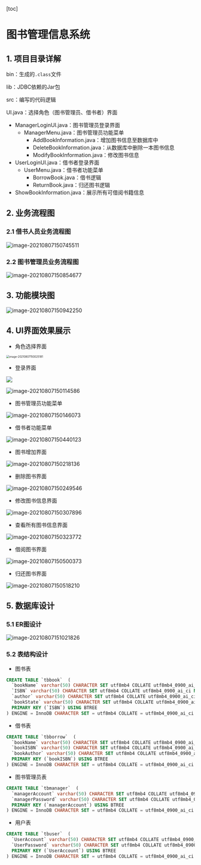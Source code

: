 [toc]

# 图书管理信息系统

## 1. 项目目录详解

bin：生成的`.class`文件

lib：JDBC依赖的Jar包

src：编写的代码逻辑

UI.java：选择角色（图书管理员、借书者）界面

* ManagerLoginUI.java：图书管理员登录界面
  * ManagerMenu.java：图书管理员功能菜单
    * AddBookInformation.java：增加图书信息至数据库中
    * DeleteBookInformation.java：从数据库中删除一本图书信息
    * ModifyBookInformation.java：修改图书信息
* UserLoginUI.java：借书者登录界面
  * UserMenu.java：借书者功能菜单
    * BorrowBook.java：借书逻辑
    * ReturnBook.java：归还图书逻辑
* ShowBookInformation.java：展示所有可借阅书籍信息



## 2. 业务流程图

### 2.1 借书人员业务流程图

![image-20210807150745511](https://raw.githubusercontent.com/gongruiyang/BlogImage/main/img/image-20210807150745511.png)

### 2.2 图书管理员业务流程图

![image-20210807150854677](https://raw.githubusercontent.com/gongruiyang/BlogImage/main/img/image-20210807150854677.png)



## 3. 功能模块图

![image-20210807150942250](https://raw.githubusercontent.com/gongruiyang/BlogImage/main/img/image-20210807150942250.png)

## 4. UI界面效果展示

* 角色选择界面

<img src="https://raw.githubusercontent.com/gongruiyang/BlogImage/main/img/image-20210807150025181.png" alt="image-20210807150025181" style="zoom: 50%;" />

* 登录界面

![](https://raw.githubusercontent.com/gongruiyang/BlogImage/main/img/image-20210807150354422.png)

![image-20210807150114586](https://raw.githubusercontent.com/gongruiyang/BlogImage/main/img/image-20210807150114586.png)

* 图书管理员功能菜单

![image-20210807150146073](https://raw.githubusercontent.com/gongruiyang/BlogImage/main/img/image-20210807150146073.png)

* 借书者功能菜单

![image-20210807150440123](https://raw.githubusercontent.com/gongruiyang/BlogImage/main/img/image-20210807150440123.png)

* 图书增加界面

![image-20210807150218136](https://raw.githubusercontent.com/gongruiyang/BlogImage/main/img/image-20210807150218136.png)

* 删除图书界面

![image-20210807150249546](https://raw.githubusercontent.com/gongruiyang/BlogImage/main/img/image-20210807150249546.png)

* 修改图书信息界面

![image-20210807150307896](https://raw.githubusercontent.com/gongruiyang/BlogImage/main/img/image-20210807150307896.png)

* 查看所有图书信息界面

![image-20210807150323772](https://raw.githubusercontent.com/gongruiyang/BlogImage/main/img/image-20210807150323772.png)

* 借阅图书界面

![image-20210807150500373](https://raw.githubusercontent.com/gongruiyang/BlogImage/main/img/image-20210807150500373.png)

* 归还图书界面

![image-20210807150518210](https://raw.githubusercontent.com/gongruiyang/BlogImage/main/img/image-20210807150518210.png)

## 5. 数据库设计

### 5.1 ER图设计

![image-20210807151021826](https://raw.githubusercontent.com/gongruiyang/BlogImage/main/img/image-20210807151021826.png)



### 5.2 表结构设计

* 图书表

```sql
CREATE TABLE `tbbook`  (
  `bookName` varchar(50) CHARACTER SET utf8mb4 COLLATE utf8mb4_0900_ai_ci NULL DEFAULT '',
  `ISBN` varchar(50) CHARACTER SET utf8mb4 COLLATE utf8mb4_0900_ai_ci NOT NULL,
  `author` varchar(50) CHARACTER SET utf8mb4 COLLATE utf8mb4_0900_ai_ci NULL DEFAULT NULL,
  `bookState` varchar(50) CHARACTER SET utf8mb4 COLLATE utf8mb4_0900_ai_ci NULL DEFAULT NULL,
  PRIMARY KEY (`ISBN`) USING BTREE
) ENGINE = InnoDB CHARACTER SET = utf8mb4 COLLATE = utf8mb4_0900_ai_ci ROW_FORMAT = Dynamic;
```

* 借书表

```sql
CREATE TABLE `tbborrow`  (
  `bookName` varchar(50) CHARACTER SET utf8mb4 COLLATE utf8mb4_0900_ai_ci NULL DEFAULT NULL,
  `bookISBN` varchar(50) CHARACTER SET utf8mb4 COLLATE utf8mb4_0900_ai_ci NOT NULL,
  `bookAuthor` varchar(50) CHARACTER SET utf8mb4 COLLATE utf8mb4_0900_ai_ci NULL DEFAULT NULL,
  PRIMARY KEY (`bookISBN`) USING BTREE
) ENGINE = InnoDB CHARACTER SET = utf8mb4 COLLATE = utf8mb4_0900_ai_ci ROW_FORMAT = Dynamic;
```

* 图书管理员表

```sql
CREATE TABLE `tbmanager`  (
  `managerAccount` varchar(50) CHARACTER SET utf8mb4 COLLATE utf8mb4_0900_ai_ci NOT NULL,
  `managerPassword` varchar(50) CHARACTER SET utf8mb4 COLLATE utf8mb4_0900_ai_ci NOT NULL,
  PRIMARY KEY (`managerAccount`) USING BTREE
) ENGINE = InnoDB CHARACTER SET = utf8mb4 COLLATE = utf8mb4_0900_ai_ci ROW_FORMAT = Dynamic;
```

* 用户表

```sql
CREATE TABLE `tbuser`  (
  `UserAccount` varchar(50) CHARACTER SET utf8mb4 COLLATE utf8mb4_0900_ai_ci NOT NULL,
  `UserPassword` varchar(50) CHARACTER SET utf8mb4 COLLATE utf8mb4_0900_ai_ci NOT NULL,
  PRIMARY KEY (`UserAccount`) USING BTREE
) ENGINE = InnoDB CHARACTER SET = utf8mb4 COLLATE = utf8mb4_0900_ai_ci ROW_FORMAT = Dynamic;
```

